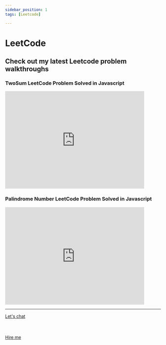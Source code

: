 ```yaml
---
sidebar_position: 1
tags: [Leetcode]

---
```


# LeetCode

## Check out my latest Leetcode problem walkthroughs

### TwoSum LeetCode Problem Solved in Javascript
<iframe width="450" height="315" src="https://www.youtube.com/embed/jjT0ShHCUB4" title="YouTube video player" frameborder="0" allow="accelerometer; autoplay; clipboard-write; encrypted-media; gyroscope; picture-in-picture" allowfullscreen></iframe>

### Palindrome Number LeetCode Problem Solved in Javascript
<iframe width="450" height="315" src="https://www.youtube.com/embed/3GYLxq5n_iE" title="YouTube video player" frameborder="0" allow="accelerometer; autoplay; clipboard-write; encrypted-media; gyroscope; picture-in-picture" allowfullscreen></iframe>

<hr></hr>
<a href="https://calendly.com/mattherzog/quick-chat" target="_blank">Let's chat</a>
<br></br>
<br></br>
<a href="https://directsystems.io/" target="_blank">Hire me</a>